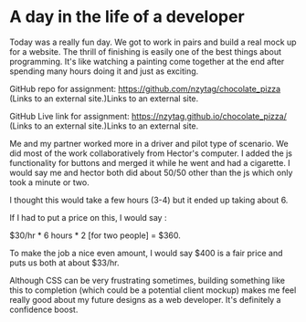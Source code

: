 # A day in the life of a developer

Today was a really fun day. We got to work in pairs and build a real mock up for a website. The thrill of finishing is easily one of the best things about programming. It's like watching a painting come together at the end after spending many hours doing it and just as exciting.

GitHub repo for assignment: https://github.com/nzytag/chocolate_pizza (Links to an external site.)Links to an external site.

GitHub Live link for assignment: https://nzytag.github.io/chocolate_pizza/ (Links to an external site.)Links to an external site.

Me and my partner worked more in a driver and pilot type of scenario. We did most of the work collaboratively from Hector's computer. I added the js functionality for buttons and merged it while he went and had a cigarette. I would say me and hector both did about 50/50 other than the js which only took a minute or two.

I thought this would take a few hours (3-4) but it ended up taking about 6.

If I had to put a price on this, I would say :

$30/hr * 6 hours * 2 [for two people] = $360.

To make the job a nice even amount, I would say $400 is a fair price and puts us both at about $33/hr.

Although CSS can be very frustrating sometimes, building something like this to completion (which could be a potential client mockup) makes me feel really good about my future designs as a web developer. It's definitely a confidence boost.
